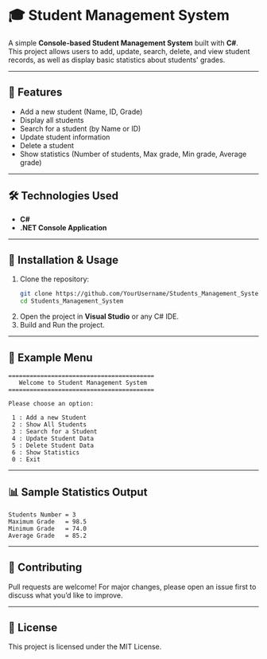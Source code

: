 # 🎓 Student Management System

A simple **Console-based Student Management System** built with **C#**.  
This project allows users to add, update, search, delete, and view student records, as well as display basic statistics about students' grades.

---

## 🚀 Features
- Add a new student (Name, ID, Grade)
- Display all students
- Search for a student (by Name or ID)
- Update student information
- Delete a student
- Show statistics (Number of students, Max grade, Min grade, Average grade)

---

## 🛠️ Technologies Used
- **C#**
- **.NET Console Application**

---

## 📂 Installation & Usage
1. Clone the repository:
   ```bash
   git clone https://github.com/YourUsername/Students_Management_System.git
   cd Students_Management_System
   ```
2. Open the project in **Visual Studio** or any C# IDE.
3. Build and Run the project.

---

## 📸 Example Menu
```
=========================================
   Welcome to Student Management System
=========================================

Please choose an option:

 1 : Add a new Student
 2 : Show All Students
 3 : Search for a Student
 4 : Update Student Data
 5 : Delete Student Data
 6 : Show Statistics
 0 : Exit
```

---

## 📊 Sample Statistics Output
```
Students Number = 3
Maximum Grade   = 98.5
Minimum Grade   = 74.0
Average Grade   = 85.2
```

---

## 🤝 Contributing
Pull requests are welcome! For major changes, please open an issue first to discuss what you’d like to improve.

---

## 📜 License
This project is licensed under the MIT License.
